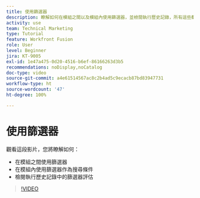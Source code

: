 ```yaml
---
title: 使用篩選器
description: 瞭解如何在模組之間以及模組內使用篩選器，並檢閱執行歷史記錄，所有這些都在  [!DNL Adobe Workfront Fusion]。
activity: use
team: Technical Marketing
type: Tutorial
feature: Workfront Fusion
role: User
level: Beginner
jira: KT-9005
exl-id: 1e47a475-0d20-4516-b6ef-86166263d3b5
recommendations: noDisplay,noCatalog
doc-type: video
source-git-commit: a4e61514567ac8c2b4ad5c9ecacb87bd83947731
workflow-type: ht
source-wordcount: '47'
ht-degree: 100%

---
```


# 使用篩選器

觀看這段影片，您將瞭解如何：

* 在模組之間使用篩選器
* 在模組內使用篩選器作為搜尋條件
* 檢閱執行歷史記錄中的篩選器評估

>[!VIDEO](https://video.tv.adobe.com/v/335265/?quality=12&learn=on)
